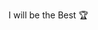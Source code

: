 I will be the Best 🏆

<!---
HwangHunJo/HwangHunJo is a ✨ special ✨ repository because its `README.md` (this file) appears on your GitHub profile.
You can click the Preview link to take a look at your changes.
--->
